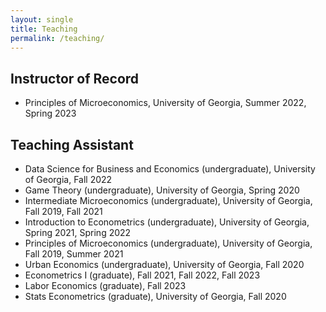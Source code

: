 ```yaml
---
layout: single
title: Teaching
permalink: /teaching/
---
```


## Instructor of Record

* Principles of Microeconomics, University of Georgia, Summer 2022, Spring 2023 

## Teaching Assistant

* Data Science for Business and Economics (undergraduate), University of Georgia, Fall 2022
* Game Theory (undergraduate), University of Georgia, Spring 2020
* Intermediate Microeconomics (undergraduate), University of Georgia, Fall 2019, Fall 2021
* Introduction to Econometrics (undergraduate), University of Georgia, Spring 2021, Spring 2022
* Principles of Microeconomics (undergraduate), University of Georgia, Fall 2019, Summer 2021
* Urban Economics (undergraduate), University of Georgia, Fall 2020
* Econometrics I (graduate), Fall 2021, Fall 2022, Fall 2023
* Labor Economics (graduate), Fall 2023
* Stats Econometrics (graduate), University of Georgia, Fall 2020
